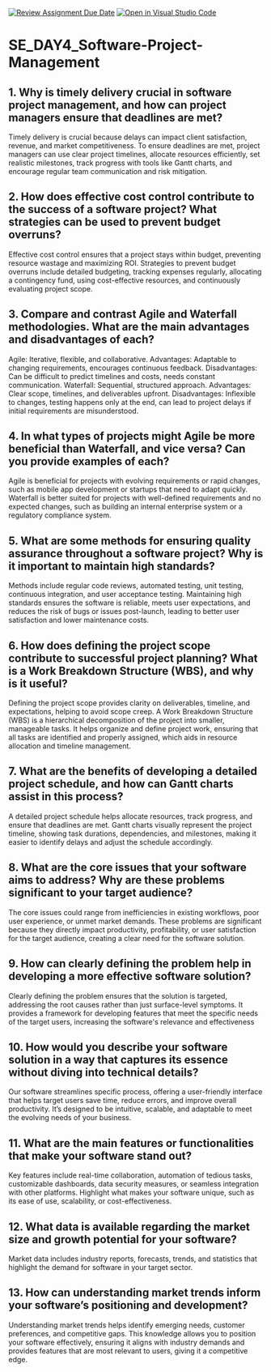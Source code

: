 [![Review Assignment Due Date](https://classroom.github.com/assets/deadline-readme-button-22041afd0340ce965d47ae6ef1cefeee28c7c493a6346c4f15d667ab976d596c.svg)](https://classroom.github.com/a/9pw6JKcu)
[![Open in Visual Studio Code](https://classroom.github.com/assets/open-in-vscode-2e0aaae1b6195c2367325f4f02e2d04e9abb55f0b24a779b69b11b9e10269abc.svg)](https://classroom.github.com/online_ide?assignment_repo_id=18538351&assignment_repo_type=AssignmentRepo)
# SE_DAY4_Software-Project-Management
## 1. Why is timely delivery crucial in software project management, and how can project managers ensure that deadlines are met?
Timely delivery is crucial because delays can impact client satisfaction, revenue, and market competitiveness. To ensure deadlines are met, project managers can use clear project timelines, allocate resources efficiently, set realistic milestones, track progress with tools like Gantt charts, and encourage regular team communication and risk mitigation.
## 2. How does effective cost control contribute to the success of a software project? What strategies can be used to prevent budget overruns?
Effective cost control ensures that a project stays within budget, preventing resource wastage and maximizing ROI. Strategies to prevent budget overruns include detailed budgeting, tracking expenses regularly, allocating a contingency fund, using cost-effective resources, and continuously evaluating project scope.
## 3. Compare and contrast Agile and Waterfall methodologies. What are the main advantages and disadvantages of each?
Agile: Iterative, flexible, and collaborative. Advantages: Adaptable to changing requirements, encourages continuous feedback. Disadvantages: Can be difficult to predict timelines and costs, needs constant communication.
Waterfall: Sequential, structured approach. Advantages: Clear scope, timelines, and deliverables upfront. Disadvantages: Inflexible to changes, testing happens only at the end, can lead to project delays if initial requirements are misunderstood.
## 4. In what types of projects might Agile be more beneficial than Waterfall, and vice versa? Can you provide examples of each?
Agile is beneficial for projects with evolving requirements or rapid changes, such as mobile app development or startups that need to adapt quickly.
Waterfall is better suited for projects with well-defined requirements and no expected changes, such as building an internal enterprise system or a regulatory compliance system.
## 5. What are some methods for ensuring quality assurance throughout a software project? Why is it important to maintain high standards?
Methods include regular code reviews, automated testing, unit testing, continuous integration, and user acceptance testing. Maintaining high standards ensures the software is reliable, meets user expectations, and reduces the risk of bugs or issues post-launch, leading to better user satisfaction and lower maintenance costs.
## 6. How does defining the project scope contribute to successful project planning? What is a Work Breakdown Structure (WBS), and why is it useful?
Defining the project scope provides clarity on deliverables, timeline, and expectations, helping to avoid scope creep. A Work Breakdown Structure (WBS) is a hierarchical decomposition of the project into smaller, manageable tasks. It helps organize and define project work, ensuring that all tasks are identified and properly assigned, which aids in resource allocation and timeline management.
## 7. What are the benefits of developing a detailed project schedule, and how can Gantt charts assist in this process?
A detailed project schedule helps allocate resources, track progress, and ensure that deadlines are met. Gantt charts visually represent the project timeline, showing task durations, dependencies, and milestones, making it easier to identify delays and adjust the schedule accordingly.
## 8. What are the core issues that your software aims to address? Why are these problems significant to your target audience?
The core issues could range from inefficiencies in existing workflows, poor user experience, or unmet market demands. These problems are significant because they directly impact productivity, profitability, or user satisfaction for the target audience, creating a clear need for the software solution.
## 9. How can clearly defining the problem help in developing a more effective software solution?
Clearly defining the problem ensures that the solution is targeted, addressing the root causes rather than just surface-level symptoms. It provides a framework for developing features that meet the specific needs of the target users, increasing the software's relevance and effectiveness
## 10. How would you describe your software solution in a way that captures its essence without diving into technical details?
Our software streamlines specific process, offering a user-friendly interface that helps target users save time, reduce errors, and improve overall productivity. It’s designed to be intuitive, scalable, and adaptable to meet the evolving needs of your business.
## 11. What are the main features or functionalities that make your software stand out?
Key features include real-time collaboration, automation of tedious tasks, customizable dashboards, data security measures, or seamless integration with other platforms. Highlight what makes your software unique, such as its ease of use, scalability, or cost-effectiveness.
## 12. What data is available regarding the market size and growth potential for your software?
Market data includes industry reports, forecasts, trends, and statistics that highlight the demand for software in your target sector.
## 13. How can understanding market trends inform your software’s positioning and development?
Understanding market trends helps identify emerging needs, customer preferences, and competitive gaps. This knowledge allows you to position your software effectively, ensuring it aligns with industry demands and provides features that are most relevant to users, giving it a competitive edge.
